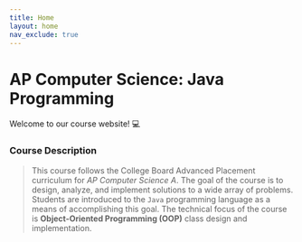 ```yaml
---
title: Home
layout: home
nav_exclude: true
---
```


# AP Computer Science: Java Programming
Welcome to our course website! 💻

### Course Description
> This course follows the College Board Advanced Placement curriculum for _AP Computer Science A_. The goal of the course is to design, analyze, and implement solutions to a wide array of problems. Students are introduced to the `Java` programming language as a means of accomplishing this goal. The technical focus of the course is **Object-Oriented Programming (OOP)** class design and implementation.

